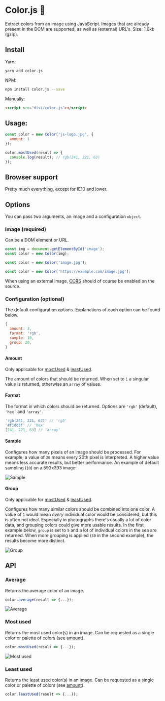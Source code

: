 # Color.js 🎨

Extract colors from an image using JavaScript. Images that are already present in the DOM are supported, as well as (external) URL's. Size: 1,6kb (gzip).

## Install

Yarn:

```sh
yarn add color.js
```

NPM:

```sh
npm install color.js --save
```

Manually:

```html
<script src="dist/color.js"></script>
```

## Usage:

```js
const color = new Color('js-logo.jpg', {
  amount: 1
});

color.mostUsed(result => {
  console.log(result); // rgb(241, 221, 63)
});
```

## Browser support

Pretty much everything, except for IE10 and lower.

## Options

You can pass two arguments, an image and a configuration `object`.

### Image (required)

Can be a DOM element or URL.

```js
const img = document.getElementById('image');
const color = new Color(img);
```

```js
const color = new Color('image.jpg');
```

```js
const color = new Color('https://example.com/image.jpg');
```

When using an external image, [CORS](http://enable-cors.org/) should of course be enabled on the source.

### Configuration (optional)

The default configuration options. Explanations of each option can be found below.

```js
{
  amount: 3,
  format: 'rgb',
  sample: 10,
  group: 20,
}
```

#### Amount

Only applicable for [mostUsed](#most-used) & [leastUsed](#least-used).

The amount of colors that should be returned. When set to `1` a singular value is returned, otherwise an `array` of values.

#### Format

The format in which colors should be returned. Options are `'rgb'` (default), `'hex'` and `'array'`.

```js
'rgb(241, 221, 63)' // 'rgb'
'#f1dd3f' // 'hex'
[241, 221, 63] // 'array'
```

#### Sample

Configures how many pixels of an image should be processed. For example, a value of `20` means every 20th pixel is interpreted. A higher value means less accurate results, but better performance. An example of default sampling (`10`) on a 593x393 image:

![Sample](img/sample.jpg)

#### Group

Only applicable for [mostUsed](#most-used) & [leastUsed](#least-used).

Configures how many similar colors should be combined into one color. A value of `1` would mean _every_ individual color would be considered, but this is often not ideal. Especially in photographs there's usually a lot of color data, and grouping colors could give more usable results. In the first example below, `group` is set to `5` and a lot of individual colors in the sea are returned. When more grouping is applied (`30` in the second example), the results become more distinct.

![Group](img/group.jpg)

## API

### Average

Returns the average color of an image.

```js
color.average(result => {...});
```

![Average](img/average.jpg)

### Most used

Returns the most used color(s) in an image. Can be requested as a single color or palette of colors (see [amount](#amount)).

```js
color.mostUsed(result => {...});
```

![Most used](img/most-used.jpg)

### Least used

Returns the least used color(s) in an image. Can be requested as a single color or palette of colors (see [amount](#amount)).

```js
color.leastUsed(result => {...});
```

